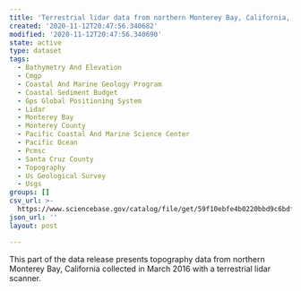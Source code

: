 ```yaml
---
title: 'Terrestrial lidar data from northern Monterey Bay, California, March 2016'
created: '2020-11-12T20:47:56.340682'
modified: '2020-11-12T20:47:56.340690'
state: active
type: dataset
tags:
  - Bathymetry And Elevation
  - Cmgp
  - Coastal And Marine Geology Program
  - Coastal Sediment Budget
  - Gps Global Positioning System
  - Lidar
  - Monterey Bay
  - Monterey County
  - Pacific Coastal And Marine Science Center
  - Pacific Ocean
  - Pcmsc
  - Santa Cruz County
  - Topography
  - Us Geological Survey
  - Usgs
groups: []
csv_url: >-
  https://www.sciencebase.gov/catalog/file/get/59f10ebfe4b0220bbd9c6bdf?name=mb16_mar_tls_santacruz.csv
json_url: ''
layout: post

---
```

This part of the data release presents topography data from northern Monterey Bay, California collected in March 2016 with a terrestrial lidar scanner.
